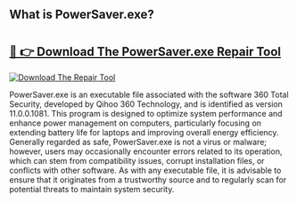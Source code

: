 ## What is PowerSaver.exe? 

# <h2><a href="https://exedetect.com/download.php?PowerSaver.exe">🔗 👉 Download The PowerSaver.exe Repair Tool</a></h2>

[![Download The Repair Tool](https://exedetect.com/download-button.jpg)](https://exedetect.com/download.php?PowerSaver.exe)

PowerSaver.exe is an executable file associated with the software 360 Total Security, developed by Qihoo 360 Technology, and is identified as version 11.0.0.1081. This program is designed to optimize system performance and enhance power management on computers, particularly focusing on extending battery life for laptops and improving overall energy efficiency. Generally regarded as safe, PowerSaver.exe is not a virus or malware; however, users may occasionally encounter errors related to its operation, which can stem from compatibility issues, corrupt installation files, or conflicts with other software. As with any executable file, it is advisable to ensure that it originates from a trustworthy source and to regularly scan for potential threats to maintain system security.